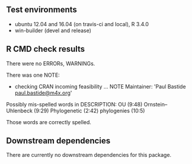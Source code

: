 ## Test environments
* ubuntu 12.04 and 16.04 (on travis-ci and local), R 3.4.0
* win-builder (devel and release)

## R CMD check results
There were no ERRORs, WARNINGs.

There was one NOTE:

* checking CRAN incoming feasibility ... NOTE
Maintainer: 'Paul Bastide <paul.bastide@m4x.org>'

Possibly mis-spelled words in DESCRIPTION:
  OU (9:48)
  Ornstein–Uhlenbeck (9:29)
  Phylogenetic (2:42)
  phylogenies (10:5)
  
Those words are correctly spelled.

## Downstream dependencies
There are currently no downstream dependencies for this package.